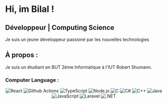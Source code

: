 # Hi, im Bilal ! 
## Développeur | Computing Science 
Je suis un jeune développeur passioné par les nouvelles technologies 
## À propos : 
Je suis un étudiant en BUT 2ème Informatique à l'IUT Robert Shumann. 
### Computer Language :
<p align="center">
  <img src="https://img.shields.io/badge/-React-45b8d8?style=flat-square&logo=react&logoColor=white" alt="React" />
  <img src="https://img.shields.io/badge/-Github_Actions-2088FF?style=flat-square&logo=github-actions&logoColor=white" alt="Github Actions" />
  <img src="https://img.shields.io/badge/-TypeScript-007ACC?style=flat-square&logo=typescript&logoColor=white" alt="TypeScript" />
  <img src="https://img.shields.io/badge/-Nodejs-43853d?style=flat-square&logo=Node.js&logoColor=white" alt="Node.js" />
  <img src="https://img.shields.io/badge/-C-A8B9CC?style=flat-square&logo=c&logoColor=white" alt="C" />
  <img src="https://img.shields.io/badge/-C%23-239120?style=flat-square&logo=c-sharp&logoColor=white" alt="C#" />
  <img src="https://img.shields.io/badge/-C%2B%2B-00599C?style=flat-square&logo=c%2B%2B&logoColor=white" alt="C++" />
  <img src="https://img.shields.io/badge/-Java-007396?style=flat-square&logo=java&logoColor=white" alt="Java" />
  <img src="https://img.shields.io/badge/-JavaScript-F7DF1E?style=flat-square&logo=javascript&logoColor=black" alt="JavaScript" />
  <img src="https://img.shields.io/badge/-Laravel-FF2D20?style=flat-square&logo=laravel&logoColor=white" alt="Laravel" />
   <img src="https://img.shields.io/badge/-.NET-512BD4?style=flat-square&logo=dotnet&logoColor=white" alt=".NET" />
</p>

